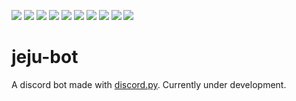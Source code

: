 ![](https://badgen.net/github/checks/SyedAhkam/jeju-bot)
![](https://badgen.net/github/stars/SyedAhkam/jeju-bot)
![](https://badgen.net/github/forks/SyedAhkam/jeju-bot)
![](https://badgen.net/github/issues/SyedAhkam/jeju-bot)
![](https://badgen.net/github/commits/SyedAhkam/jeju-bot)
![](https://badgen.net/github/stars/SyedAhkam/jeju-bot)
![](https://badgen.net/github/last-commit/SyedAhkam/jeju-bot)
![](https://badgen.net/github/branches/SyedAhkam/jeju-bot)
![](https://badgen.net/github/license/SyedAhkam/jeju-bot)
![](https://badgen.net/github/contributors/SyedAhkam/jeju-bot)
# jeju-bot
A discord bot made with [discord.py](https://github.com/Rapptz/discord.py).
Currently under development.
